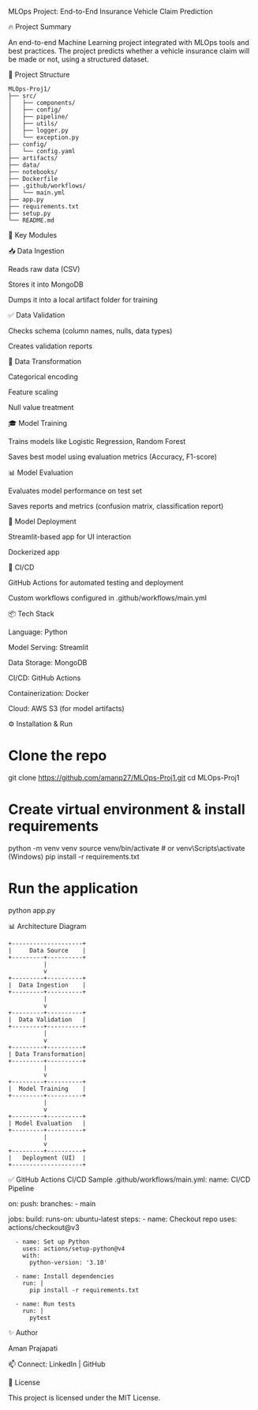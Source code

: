 MLOps Project: End-to-End Insurance Vehicle Claim Prediction

🔥 Project Summary

An end-to-end Machine Learning project integrated with MLOps tools and best practices. The project predicts whether a vehicle insurance claim will be made or not, using a structured dataset.

🧱 Project Structure
```
MLOps-Proj1/
├── src/
│   ├── components/
│   ├── config/
│   ├── pipeline/
│   ├── utils/
│   ├── logger.py
│   └── exception.py
├── config/
│   └── config.yaml
├── artifacts/
├── data/
├── notebooks/
├── Dockerfile
├── .github/workflows/
│   └── main.yml
├── app.py
├── requirements.txt
├── setup.py
└── README.md
```
🧩 Key Modules

📥 Data Ingestion

Reads raw data (CSV)

Stores it into MongoDB

Dumps it into a local artifact folder for training

✅ Data Validation

Checks schema (column names, nulls, data types)

Creates validation reports

🔄 Data Transformation

Categorical encoding

Feature scaling

Null value treatment

🎓 Model Training

Trains models like Logistic Regression, Random Forest

Saves best model using evaluation metrics (Accuracy, F1-score)

📊 Model Evaluation

Evaluates model performance on test set

Saves reports and metrics (confusion matrix, classification report)

🚀 Model Deployment

Streamlit-based app for UI interaction

Dockerized app

🔁 CI/CD

GitHub Actions for automated testing and deployment

Custom workflows configured in .github/workflows/main.yml

📦 Tech Stack

Language: Python

Model Serving: Streamlit

Data Storage: MongoDB

CI/CD: GitHub Actions

Containerization: Docker

Cloud: AWS S3 (for model artifacts)

⚙️ Installation & Run
# Clone the repo
git clone https://github.com/amanp27/MLOps-Proj1.git
cd MLOps-Proj1

# Create virtual environment & install requirements
python -m venv venv
source venv/bin/activate  # or venv\Scripts\activate (Windows)
pip install -r requirements.txt

# Run the application
python app.py

📊 Architecture Diagram
```
+--------------------+
|     Data Source    |
+---------+----------+
          |
          v
+---------+----------+
|  Data Ingestion    |
+---------+----------+
          |
          v
+---------+----------+
|  Data Validation   |
+---------+----------+
          |
          v
+---------+----------+
| Data Transformation|
+---------+----------+
          |
          v
+---------+----------+
|  Model Training    |
+---------+----------+
          |
          v
+---------+----------+
| Model Evaluation   |
+---------+----------+
          |
          v
+---------+----------+
|   Deployment (UI)  |
+--------------------+
```

✅ GitHub Actions CI/CD
Sample .github/workflows/main.yml:
name: CI/CD Pipeline

on:
  push:
    branches:
      - main

jobs:
  build:
    runs-on: ubuntu-latest
    steps:
      - name: Checkout repo
        uses: actions/checkout@v3

      - name: Set up Python
        uses: actions/setup-python@v4
        with:
          python-version: '3.10'

      - name: Install dependencies
        run: |
          pip install -r requirements.txt

      - name: Run tests
        run: |
          pytest


✨ Author

Aman Prajapati

📫 Connect: LinkedIn | GitHub

📜 License

This project is licensed under the MIT License.
